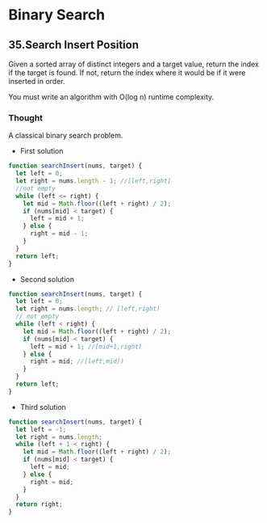 # Binary Search

## 35.Search Insert Position

Given a sorted array of distinct integers and a target value, return the index if the target is found. If not, return the index where it would be if it were inserted in order.

You must write an algorithm with O(log n) runtime complexity.

### Thought

A classical binary search problem.

- First solution

```javascript
function searchInsert(nums, target) {
  let left = 0;
  let right = nums.length - 1; //[left,right]
  //not empty
  while (left <= right) {
    let mid = Math.floor((left + right) / 2);
    if (nums[mid] < target) {
      left = mid + 1;
    } else {
      right = mid - 1;
    }
  }
  return left;
}
```

- Second solution

```javascript
function searchInsert(nums, target) {
  let left = 0;
  let right = nums.length; // [left,right)
  // not empty
  while (left < right) {
    let mid = Math.floor((left + right) / 2);
    if (nums[mid] < target) {
      left = mid + 1; //[mid+1,right)
    } else {
      right = mid; //[left,mid])
    }
  }
  return left;
}
```

- Third solution

```javascript
function searchInsert(nums, target) {
  let left = -1;
  let right = nums.length;
  while (left + 1 < right) {
    let mid = Math.floor((left + right) / 2);
    if (nums[mid] < target) {
      left = mid;
    } else {
      right = mid;
    }
  }
  return right;
}
```
